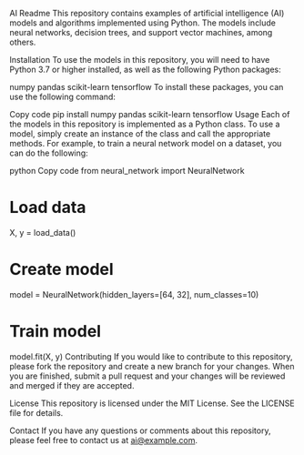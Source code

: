 AI Readme
This repository contains examples of artificial intelligence (AI) models and algorithms implemented using Python. The models include neural networks, decision trees, and support vector machines, among others.

Installation
To use the models in this repository, you will need to have Python 3.7 or higher installed, as well as the following Python packages:

numpy
pandas
scikit-learn
tensorflow
To install these packages, you can use the following command:

Copy code
pip install numpy pandas scikit-learn tensorflow
Usage
Each of the models in this repository is implemented as a Python class. To use a model, simply create an instance of the class and call the appropriate methods. For example, to train a neural network model on a dataset, you can do the following:

python
Copy code
from neural_network import NeuralNetwork

# Load data
X, y = load_data()

# Create model
model = NeuralNetwork(hidden_layers=[64, 32], num_classes=10)

# Train model
model.fit(X, y)
Contributing
If you would like to contribute to this repository, please fork the repository and create a new branch for your changes. When you are finished, submit a pull request and your changes will be reviewed and merged if they are accepted.

License
This repository is licensed under the MIT License. See the LICENSE file for details.

Contact
If you have any questions or comments about this repository, please feel free to contact us at ai@example.com.
